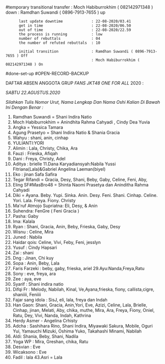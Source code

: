 #temporary transitional transfer : Moch Habiburrokhim ( 082142971348 ) down
                                 : Ramdhan Suwandi ( 0896-7913-7655 ) up

          last update downtime             : 22-08-2020/03.41
          get in time                      : 22-08-2020/06.50
          out of time                      : 22-08-2020/22.59
          the process is running           : low
          number of rebuttals              : 04 
          the number of refuted rebuttals  : 10
          
          initial transition               : Ramdhan Suwandi ( 0896-7913-7655 ) Off
                                           : Moch Habiburrokhim ( 082142971348 ) On


#done-set-up
#OPEN-RECORD-BACKUP

DAFTAR ABSEN ANGGOTA GRUP *FANS JKT48 ONE FOR ALL* 2020 :

*SABTU 22.AGUSTUS.2020*

_Silahkan Tulis Nomor Urut, Nama Lengkap Dan Nama Oshi Kalian Di Bawah Ini Dengan Benar :_

01. Ramdhan Suwandi = Shani Indira Natio
02. Moch Habiburrokhim = Anindhita Rahma Cahyadi , Cindy Dea Yuvia
03. Angka = Yessica Tamara
04. Agung Prasetyo = Shani Indira Natio & Shania Gracia
05. Wahyu : shani, anin, cinhap
06. YULIANTI:YORI
07. Alimin : Lala, Christy, Chika, Ara
08. Fauzi : Frieska, Afiqah
09. Dani : Freya, Christy, Adel
10. Aditya : brielle
11.Dana Karyadiansyah:Nabila Yussi Fitriana(Lala)&Gabriel Angelina Laeman(biyel)
12. Eko : jinan Safa Safira
13. Tegar Rifandi = Gracia, Desy, Shani, Beby, Gaby, Celine, Feni, Aby,
14. Eling SF#MasBro48 = Shinta Naomi Prasetya dan Aninditha Rahma Cahyadi
15. Diki = Ayana. Beby. Yupi. Sinka. Anin. Desy. Feni. Shani. Cinhap. Celine. Yori. Lala. Freya. Fiony. Christy
16. Ma'ruf Atmojo Supriatna: Eli, Desy, & Anin
17. Suhendra: FenGre ( Feni Gracia )
18. Pasha: Gaby
19. Ima: Kalala
20. Ryan : Shani, Gracia, Anin, Beby, Frieska, Gaby, Desy
21. Wisnu : Celine, Mira
22. Juned : Nabila
23. Haidar qois: Celine, Vivi, Feby, Feni, jesslyn
24. Yusuf : Cindy Hapsari
25. Zai : shani
26. Dng : Jinan, Chi
kuy
27. Sopa : Anin, Beby, Lala
28. Faris Farzeki : beby, gaby, frieska, ariel
29.Ayu:Nanda,Freya,Ratu
30. Sony : eve, freya, ara
31. Zee : aya, eve
32. Syarif : Shani indira natio
33. Difqi Fr : Melody, Nabilah, Kinal, Ve,Ayana,frieska, fiony, callista,cigre, shaniiii, Feniiii
34. Fajar sang idola : SisJ, eli, lala, freya dan Indah
35. Han Gaon: Shani, Gracia, Anin,Yori, Eve, Azizi, Celine, Lala, Brielle, Cinhap, jinan, Melati, Aby, chika, muthe, Mira, Ara, Freya, Fiony, Oniel, Ratu, Dey, Vivi, Nanda, Indah, Kathrina
36. Herdy Asmer - Angelina Crhisty
37. Adcha : Sashihara Rino, Shani Indira, Miyawaki Sakura, Mobile, Oguri Yui, Yamauchi Mizuki, Oshima Yuko, Takahashi Minami, Nabilah
38. Aldi: Shania, Beby, Shani, Nadila
39. Yoga WP : Mira, Greshan, chika, Ratu
40. Desvian : Eve
41. Wicaksono : Eve
42. Fadil : lala
43.Asri = Lala

